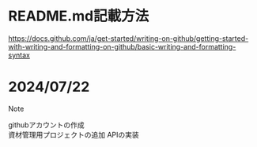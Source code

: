 # README.md記載方法
https://docs.github.com/ja/get-started/writing-on-github/getting-started-with-writing-and-formatting-on-github/basic-writing-and-formatting-syntax

# 2024/07/22
> [!NOTE]
> githubアカウントの作成  
> 資材管理用プロジェクトの追加
> APIの実装
